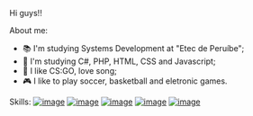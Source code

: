 Hi guys!!
    
About me:

- 📚 I'm studying Systems Development at "Etec de Peruíbe";
- 📖 I'm studying C#, PHP, HTML, CSS and Javascript;
- 🎵 I like CS:GO, love song;
- 🎮 I like to play soccer, basketball and eletronic games.

Skills:
<a href="https://github.com/furPedroRibeiro/vascoDaGamaWithPHP">![image](https://user-images.githubusercontent.com/84580101/159387002-e7b116fc-ef7f-4540-93dd-62f706a7f037.png)</a>
<a href="https://github.com/furPedroRibeiro/atividade_geo">![image](https://user-images.githubusercontent.com/84580101/159386763-36762cf8-924f-4ad6-91ef-a7fdbb13a155.png)</a>
<a href="">![image](https://user-images.githubusercontent.com/84580101/159386741-f8cc7544-577c-4b86-a31a-5fa8636d21b5.png)</a>
<a href="https://github.com/furPedroRibeiro/atividadePamOne">![image](https://user-images.githubusercontent.com/84580101/159386707-65af2abe-ff5c-4b53-82b5-3252ded71ba8.png)</a>
<a href="https://github.com/furPedroRibeiro/TPA">![image](https://user-images.githubusercontent.com/84580101/159386873-1d0610e3-2109-45df-815f-f9776abcc889.png)</a>



   

